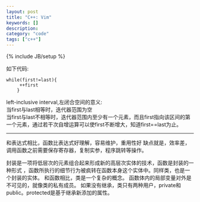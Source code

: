 ```yaml
--- 
layout: post 
title: "C++: Vim" 
keywords: [] 
description: 
category: "code" 
tags: ["c++"] 
--- 
```

{% include JB/setup %}


如下代码:
```
while(first!=last){
	 ++first
	}
```
left-inclusive interval,左闭合空间的意义:  
当first与last相等时，迭代器范围为空  
当first与last不相等时，迭代器范围内至少有一个元素，而且first指向该区间的第一个元素，通过若干次自增运算可以使first不断增大，知道first==last为止。  


***
和表达式相比，函数比表达式好理解，容易维护，重用性好
缺点就是，效率差，调用函数之前需要保存寄存器，复制实参，程序跳转等操作。

封装是一项将低层次的元素组合起来形成新的高层次实体的技术，函数是封装的一种形式 ，函数所执行的细节行为被疯转在函数本身这个实体中。同样类，也是一个封装的实体。 和函数相比，类是一个复杂的概念。
函数体内的局部变量对外是不可见的，就像类的私有成员。
如果没有继承，类只有两种用户，private和public。protected是基于继承新添加的属性。

